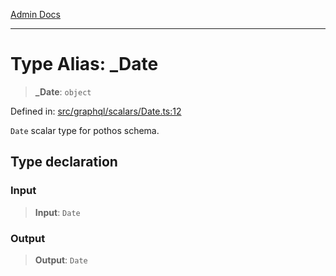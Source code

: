[Admin Docs](/)

***

# Type Alias: \_Date

> **\_Date**: `object`

Defined in: [src/graphql/scalars/Date.ts:12](https://github.com/NishantSinghhhhh/talawa-api/blob/cecfd40a68e5e0e9c8a0b8efd045a3c4381a2c01/src/graphql/scalars/Date.ts#L12)

`Date` scalar type for pothos schema.

## Type declaration

### Input

> **Input**: `Date`

### Output

> **Output**: `Date`
